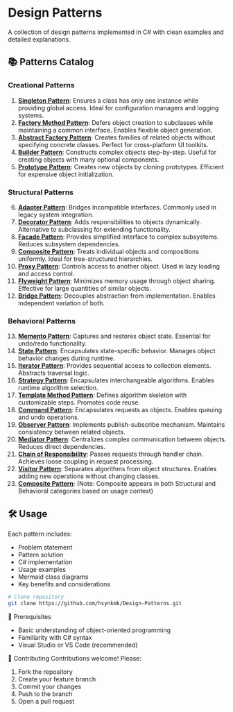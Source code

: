 # Design Patterns

A collection of design patterns implemented in C# with clean examples and detailed explanations.

## 📚 Patterns Catalog

### Creational Patterns
1. **[Singleton Pattern](https://github.com/hsynkmk/Design-Patterns/blob/main/Singleton.md)**: Ensures a class has only one instance while providing global access. Ideal for configuration managers and logging systems.
2. **[Factory Method Pattern](https://github.com/hsynkmk/Design-Patterns/blob/main/Factory_Method.md)**: Defers object creation to subclasses while maintaining a common interface. Enables flexible object generation.
3. **[Abstract Factory Pattern](https://github.com/hsynkmk/Design-Patterns/blob/main/Abstract_Factory.md)**: Creates families of related objects without specifying concrete classes. Perfect for cross-platform UI toolkits.
4. **[Builder Pattern](https://github.com/hsynkmk/Design-Patterns/blob/main/Builder.md)**: Constructs complex objects step-by-step. Useful for creating objects with many optional components.
5. **[Prototype Pattern](https://github.com/hsynkmk/Design-Patterns/blob/main/Prototype.md)**: Creates new objects by cloning prototypes. Efficient for expensive object initialization.

### Structural Patterns
6. **[Adapter Pattern](https://github.com/hsynkmk/Design-Patterns/blob/main/Adapter.md)**: Bridges incompatible interfaces. Commonly used in legacy system integration.
7. **[Decorator Pattern](https://github.com/hsynkmk/Design-Patterns/blob/main/Decorator.md)**: Adds responsibilities to objects dynamically. Alternative to subclassing for extending functionality.
8. **[Facade Pattern](https://github.com/hsynkmk/Design-Patterns/blob/main/Facade.md)**: Provides simplified interface to complex subsystems. Reduces subsystem dependencies.
9. **[Composite Pattern](https://github.com/hsynkmk/Design-Patterns/blob/main/Composite.md)**: Treats individual objects and compositions uniformly. Ideal for tree-structured hierarchies.
10. **[Proxy Pattern](https://github.com/hsynkmk/Design-Patterns/blob/main/Proxy.md)**: Controls access to another object. Used in lazy loading and access control.
11. **[Flyweight Pattern](https://github.com/hsynkmk/Design-Patterns/blob/main/Flyweight.md)**: Minimizes memory usage through object sharing. Effective for large quantities of similar objects.
12. **[Bridge Pattern](https://github.com/hsynkmk/Design-Patterns/blob/main/Bridge.md)**: Decouples abstraction from implementation. Enables independent variation of both.

### Behavioral Patterns
13. **[Memento Pattern](https://github.com/hsynkmk/Design-Patterns/blob/main/Memento.md)**: Captures and restores object state. Essential for undo/redo functionality.
14. **[State Pattern](https://github.com/hsynkmk/Design-Patterns/blob/main/State.md)**: Encapsulates state-specific behavior. Manages object behavior changes during runtime.
15. **[Iterator Pattern](https://github.com/hsynkmk/Design-Patterns/blob/main/Iterator.md)**: Provides sequential access to collection elements. Abstracts traversal logic.
16. **[Strategy Pattern](https://github.com/hsynkmk/Design-Patterns/blob/main/Strategy.md)**: Encapsulates interchangeable algorithms. Enables runtime algorithm selection.
17. **[Template Method Pattern](https://github.com/hsynkmk/Design-Patterns/blob/main/Template_Method.md)**: Defines algorithm skeleton with customizable steps. Promotes code reuse.
18. **[Command Pattern](https://github.com/hsynkmk/Design-Patterns/blob/main/Command.md)**: Encapsulates requests as objects. Enables queuing and undo operations.
19. **[Observer Pattern](https://github.com/hsynkmk/Design-Patterns/blob/main/Observer.md)**: Implements publish-subscribe mechanism. Maintains consistency between related objects.
20. **[Mediator Pattern](https://github.com/hsynkmk/Design-Patterns/blob/main/Mediator.md)**: Centralizes complex communication between objects. Reduces direct dependencies.
21. **[Chain of Responsibility](https://github.com/hsynkmk/Design-Patterns/blob/main/Chain_of_Responsibility.md)**: Passes requests through handler chain. Achieves loose coupling in request processing.
22. **[Visitor Pattern](https://github.com/hsynkmk/Design-Patterns/blob/main/Visitor.md)**:  Separates algorithms from object structures. Enables adding new operations without changing classes.
23. **[Composite Pattern](https://github.com/hsynkmk/Design-Patterns/blob/main/Composite.md)**: (Note: Composite appears in both Structural and Behavioral categories based on usage context)

## 🛠 Usage

Each pattern includes:
- Problem statement
- Pattern solution
- C# implementation
- Usage examples
- Mermaid class diagrams
- Key benefits and considerations

```bash
# Clone repository
git clone https://github.com/hsynkmk/Design-Patterns.git
```

📖 Prerequisites
- Basic understanding of object-oriented programming
- Familiarity with C# syntax
- Visual Studio or VS Code (recommended)

🤝 Contributing
Contributions welcome! Please:

1. Fork the repository
2. Create your feature branch
3. Commit your changes
4. Push to the branch
5. Open a pull request
